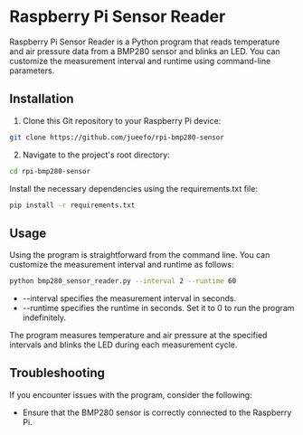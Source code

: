 # Raspberry Pi Sensor Reader

Raspberry Pi Sensor Reader is a Python program that reads temperature and air pressure data from a BMP280 sensor and blinks an LED. You can customize the measurement interval and runtime using command-line parameters.
## Installation

1. Clone this Git repository to your Raspberry Pi device:

```bash
git clone https://github.com/jueefo/rpi-bmp280-sensor
```
2. Navigate to the project's root directory:
```bash
cd rpi-bmp280-sensor
```
Install the necessary dependencies using the requirements.txt file:
```bash
pip install -r requirements.txt
```

## Usage

Using the program is straightforward from the command line. You can customize the measurement interval and runtime as follows:
```bash
python bmp280_sensor_reader.py --interval 2 --runtime 60
```
- --interval specifies the measurement interval in seconds.
- --runtime specifies the runtime in seconds. Set it to 0 to run the program indefinitely.

The program measures temperature and air pressure at the specified intervals and blinks the LED during each measurement cycle.

## Troubleshooting

If you encounter issues with the program, consider the following:
- Ensure that the BMP280 sensor is correctly connected to the Raspberry Pi.
